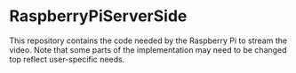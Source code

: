 # RaspberryPiServerSide

This repository contains the code needed by the Raspberry Pi to stream the video. Note that some parts of the implementation may need to be changed top reflect user-specific needs.
